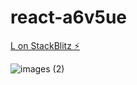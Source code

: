 # react-a6v5ue

[L on StackBlitz ⚡️](https://stackblitz.com/edit/react-a6v5ue)

![images (2)](https://user-images.githubusercontent.com/87075276/125563906-def2cf56-b666-4c7e-8ef5-336a50c56813.jpeg)
